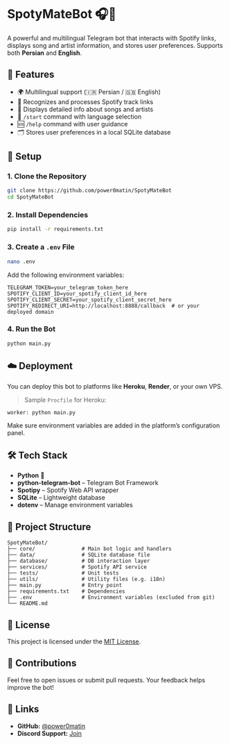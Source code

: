 # SpotyMateBot 🎧🤖

A powerful and multilingual Telegram bot that interacts with Spotify links, displays song and artist information, and stores user preferences. Supports both **Persian** and **English**.


## 🌟 Features

- 🌍 Multilingual support (🇮🇷 Persian / 🇬🇧 English)
- 🔗 Recognizes and processes Spotify track links
- 🎵 Displays detailed info about songs and artists
- 💬 `/start` command with language selection
- 🆘 `/help` command with user guidance
- 🗂️ Stores user preferences in a local SQLite database


## 🚀 Setup

### 1. Clone the Repository

```bash
git clone https://github.com/power0matin/SpotyMateBot
cd SpotyMateBot
````

### 2. Install Dependencies

```bash
pip install -r requirements.txt
```

### 3. Create a `.env` File

```bash
nano .env
```

Add the following environment variables:

```env
TELEGRAM_TOKEN=your_telegram_token_here
SPOTIFY_CLIENT_ID=your_spotify_client_id_here
SPOTIFY_CLIENT_SECRET=your_spotify_client_secret_here
SPOTIFY_REDIRECT_URI=http://localhost:8888/callback  # or your deployed domain
```

### 4. Run the Bot

```bash
python main.py
```


## ☁️ Deployment

You can deploy this bot to platforms like **Heroku**, **Render**, or your own VPS.

> Sample `Procfile` for Heroku:

```
worker: python main.py
```

Make sure environment variables are added in the platform’s configuration panel.


## 🛠 Tech Stack

* **Python** 🐍
* **python-telegram-bot** – Telegram Bot Framework
* **Spotipy** – Spotify Web API wrapper
* **SQLite** – Lightweight database
* **dotenv** – Manage environment variables


## 📁 Project Structure

```
SpotyMateBot/
├── core/               # Main bot logic and handlers
├── data/               # SQLite database file
├── database/           # DB interaction layer
├── services/           # Spotify API service
├── tests/              # Unit tests
├── utils/              # Utility files (e.g. i18n)
├── main.py             # Entry point
├── requirements.txt    # Dependencies
├── .env                # Environment variables (excluded from git)
└── README.md
```


## 📜 License

This project is licensed under the [MIT License](LICENSE).


## 🙌 Contributions

Feel free to open issues or submit pull requests. Your feedback helps improve the bot!


## 🔗 Links

* **GitHub:** [@power0matin](https://github.com/power0matin)
* **Discord Support:** [Join](https://discord.com/invite/bkApFpXyQh)
